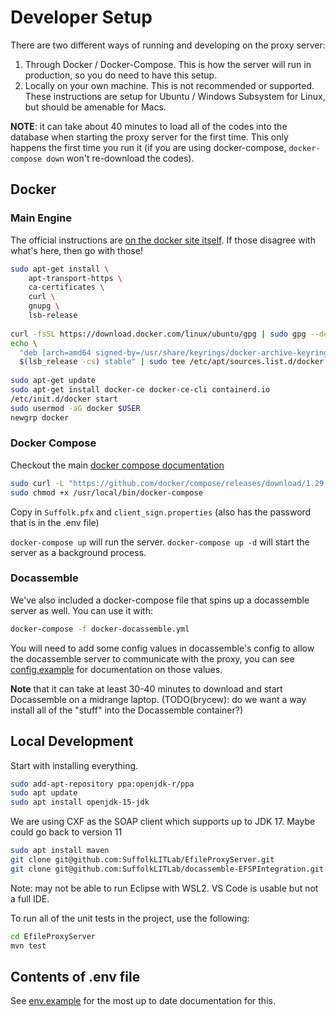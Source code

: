 # Developer Setup

There are two different ways of running and developing on the proxy server:

1. Through Docker / Docker-Compose. This is how the server will run in production,
   so you do need to have this setup.
2. Locally on your own machine. This is not recommended or supported.
   These instructions are setup for Ubuntu / Windows Subsystem for Linux,
   but should be amenable for Macs.

**NOTE**: it can take about 40 minutes to load all of the codes into the database when starting the proxy server
for the first time. This only happens the first time you run it (if you are using docker-compose, `docker-compose down` won't re-download the codes).

## Docker

### Main Engine

The official instructions are [on the docker site itself](https://docs.docker.com/engine/install/ubuntu/).
If those disagree with what's here, then go with those!

```bash
sudo apt-get install \
    apt-transport-https \
    ca-certificates \
    curl \
    gnupg \
    lsb-release
    
curl -fsSL https://download.docker.com/linux/ubuntu/gpg | sudo gpg --dearmor -o /usr/share/keyrings/docker-archive-keyring.gpg
echo \
  "deb [arch=amd64 signed-by=/usr/share/keyrings/docker-archive-keyring.gpg] https://download.docker.com/linux/ubuntu \
  $(lsb_release -cs) stable" | sudo tee /etc/apt/sources.list.d/docker.list > /dev/null 
  
sudo apt-get update
sudo apt-get install docker-ce docker-ce-cli containerd.io
/etc/init.d/docker start
sudo usermod -aG docker $USER 
newgrp docker 
```

### Docker Compose

Checkout the main [docker compose documentation](https://docs.docker.com/compose/install/)

```bash
sudo curl -L "https://github.com/docker/compose/releases/download/1.29.2/docker-compose-$(uname -s)-$(uname -m)" -o /usr/local/bin/docker-compose
sudo chmod +x /usr/local/bin/docker-compose
```

Copy in `Suffolk.pfx` and `client_sign.properties` (also has the password that is in the .env file)

`docker-compose up` will run the server. `docker-compose up -d` will start the server as a background process.


### Docassemble

We've also included a docker-compose file that spins up a docassemble server as
well. You can use it with:

```bash
docker-compose -f docker-docassemble.yml
```

You will need to add some config values in docassemble's config to allow the
docassemble server to communicate with the proxy, you can see
[config.example](config.example) for documentation on those values.

**Note** that it can take at least 30-40 minutes to download and start Docassemble on a midrange laptop.
(TODO(brycew): do we want a way install all of the "stuff" into the Docassemble container?)

## Local Development

Start with installing everything.

```bash
sudo add-apt-repository ppa:openjdk-r/ppa
sudo apt update
sudo apt install openjdk-15-jdk
```

We are using CXF as the SOAP client which supports up to JDK 17. Maybe could go back to version 11

```bash
sudo apt install maven
git clone git@github.com:SuffolkLITLab/EfileProxyServer.git
git clone git@github.com:SuffolkLITLab/docassemble-EFSPIntegration.git
```

Note: may not be able to run Eclipse with WSL2. VS Code is usable but
not a full IDE.

To run all of the unit tests in the project, use the following:

```bash
cd EfileProxyServer
mvn test 
```

## Contents of .env file

See [env.example](../env.example) for the most up to date documentation for this.
